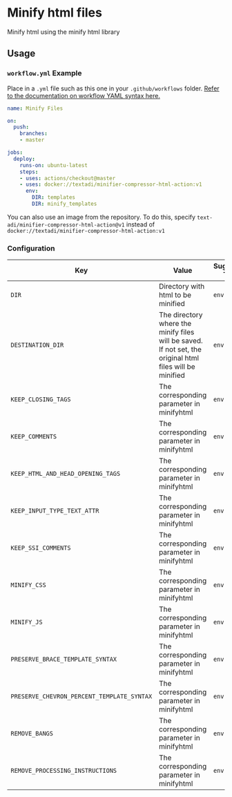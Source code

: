# Minify html files

Minify html using the minify html library
 

## Usage

### `workflow.yml` Example

Place in a `.yml` file such as this one in your `.github/workflows` folder. [Refer to the documentation on workflow YAML syntax here.](https://help.github.com/en/articles/workflow-syntax-for-github-actions)

```yaml
name: Minify Files

on:
  push:
    branches:
    - master

jobs:
  deploy:
    runs-on: ubuntu-latest
    steps:
    - uses: actions/checkout@master
    - uses: docker://textadi/minifier-compressor-html-action:v1
      env:
        DIR: templates
        DIR: minify_templates
```

You can also use an image from the repository. 
To do this, specify `text-adi/minifier-compressor-html-action@v1` instead of `docker://textadi/minifier-compressor-html-action:v1`

### Configuration

| Key               | Value                                                                                                    | Suggested Type | Required | Default                            |
|-------------------|----------------------------------------------------------------------------------------------------------| ------------- |---------|------------------------------------|
| `DIR`             | Directory with html to be minified                                                                       | `env` | Yes     |                                    |
| `DESTINATION_DIR` | The directory where the minify files will be saved. If not set, the original html files will be minified | `env` | No      | The value from the `DIR` parameter |
| `KEEP_CLOSING_TAGS`          | The corresponding parameter in minifyhtml                                                                        | `env` | No      | False                              |
| `KEEP_COMMENTS`          | The corresponding parameter in minifyhtml                                                                        | `env` | No      | False                              |
| `KEEP_HTML_AND_HEAD_OPENING_TAGS`          | The corresponding parameter in minifyhtml                                                                        | `env` | No      | False                              |
| `KEEP_INPUT_TYPE_TEXT_ATTR`          | The corresponding parameter in minifyhtml                                                                        | `env` | No      | False                              |
| `KEEP_SSI_COMMENTS`          | The corresponding parameter in minifyhtml                                                                        | `env` | No      | False                              |
| `MINIFY_CSS`          | The corresponding parameter in minifyhtml                                                                        | `env` | No      | False                              |
| `MINIFY_JS`          | The corresponding parameter in minifyhtml                                                                        | `env` | No      | False                              |
| `PRESERVE_BRACE_TEMPLATE_SYNTAX`          | The corresponding parameter in minifyhtml                                                                        | `env` | No      | False                              |
| `PRESERVE_CHEVRON_PERCENT_TEMPLATE_SYNTAX`          | The corresponding parameter in minifyhtml                                                                        | `env` | No      | False                              |
| `REMOVE_BANGS`          | The corresponding parameter in minifyhtml                                                                        | `env` | No      | False                              |
| `REMOVE_PROCESSING_INSTRUCTIONS`          | The corresponding parameter in minifyhtml                                                                        | `env` | No      | False                              |
